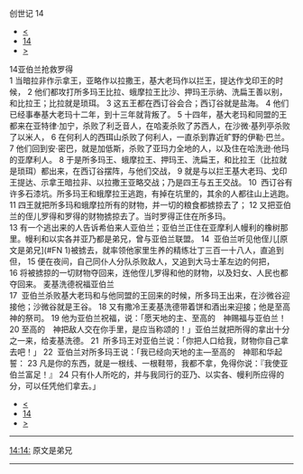 ﻿





 创世记 14




* [<](bible/GEN13.md)
* [14](bible/GEN.md)
* [>](bible/GEN15.md)



 
14亚伯兰抢救罗得  
1 当暗拉非作示拿王，亚略作以拉撒王，基大老玛作以拦王，提达作戈印王的时候， 
2 他们都攻打所多玛王比拉、蛾摩拉王比沙、押玛王示纳、洗扁王善以别，和比拉王；比拉就是琐珥。 
3 这五王都在西订谷会合；西订谷就是盐海。 
4 他们已经事奉基大老玛十二年，到十三年就背叛了。 
5 十四年，基大老玛和同盟的王都来在亚特律·加宁，杀败了利乏音人，在哈麦杀败了苏西人，在沙微·基列亭杀败了以米人， 
6 在何利人的西珥山杀败了何利人，一直杀到靠近旷野的伊勒·巴兰。 
7 他们回到安·密巴，就是加低斯，杀败了亚玛力全地的人，以及住在哈洗逊·他玛的亚摩利人。 
8 于是所多玛王、蛾摩拉王、押玛王、洗扁王，和比拉王（比拉就是琐珥）都出来，在西订谷摆阵，与他们交战， 
9 就是与以拦王基大老玛、戈印王提达、示拿王暗拉非、以拉撒王亚略交战；乃是四王与五王交战。 
10  西订谷有许多石漆坑。所多玛王和蛾摩拉王逃跑，有掉在坑里的，其余的人都往山上逃跑。 
11 四王就把所多玛和蛾摩拉所有的财物，并一切的粮食都掳掠去了； 
12 又把亚伯兰的侄儿罗得和罗得的财物掳掠去了。当时罗得正住在所多玛。  
13 有一个逃出来的人告诉希伯来人亚伯兰；亚伯兰正住在亚摩利人幔利的橡树那里。幔利和以实各并亚乃都是弟兄，曾与亚伯兰联盟。 
14  亚伯兰听见他侄儿[原文是弟兄](#FN
1)被掳去，就率领他家里生养的精练壮丁三百一十八人，直追到但， 
15 便在夜间，自己同仆人分队杀败敌人，又追到大马士革左边的何把， 
16 将被掳掠的一切财物夺回来，连他侄儿罗得和他的财物，以及妇女、人民也都夺回来。 麦基洗德祝福亚伯兰  
17  亚伯兰杀败基大老玛和与他同盟的王回来的时候，所多玛王出来，在沙微谷迎接他；沙微谷就是王谷。 
18 又有撒冷王麦基洗德带着饼和酒出来迎接；他是至高　神的祭司。 
19 他为亚伯兰祝福，说：「愿天地的主、至高的　神赐福与亚伯兰！ 
20 至高的　神把敌人交在你手里，是应当称颂的！」亚伯兰就把所得的拿出十分之一来，给麦基洗德。 
21  所多玛王对亚伯兰说：「你把人口给我，财物你自己拿去吧！」 
22  亚伯兰对所多玛王说：「我已经向天地的主—至高的　神耶和华起誓： 
23 凡是你的东西，就是一根线、一根鞋带，我都不拿，免得你说：『我使亚伯兰富足！』 
24 只有仆人所吃的，并与我同行的亚乃、以实各、幔利所应得的分，可以任凭他们拿去。」 
* [<](bible/GEN13.md)
* [14](bible/GEN.md)
* [>](bible/GEN15.md)





---


[14:14:](#V14)
原文是弟兄




---









